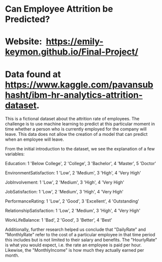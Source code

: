 # Can Employee Attrition be Predicted?
# Website:   https://emily-keymon.github.io/Final-Project/
# Data found at https://www.kaggle.com/pavansubhasht/ibm-hr-analytics-attrition-dataset. 

This is a fictional dataset about the attrition rate of employees. The challenge is to use machine learning to predict at this particular moment in time whether a person who is currently employed for the company will leave. This data does not allow the creation of a model that can predict when an employee will leave.

From the initial introduction to the dataset, we see the explanation of a few variables:

Education:
1 'Below College',
2 'College',
3 'Bachelor',
4 'Master',
5 'Doctor'

EnvironmentSatisfaction:
1 'Low',
2 'Medium',
3 'High',
4 'Very High'

JobInvolvement:
1 'Low',
2 'Medium',
3 'High',
4 'Very High'

JobSatisfaction:
1 'Low',
2 'Medium',
3 'High',
4 'Very High'

PerformanceRating:
1 'Low',
2 'Good',
3 'Excellent',
4 'Outstanding'

RelationshipSatisfaction:
1 'Low',
2 'Medium',
3 'High',
4 'Very High'

WorkLifeBalance:
1 'Bad',
2 'Good',
3 'Better',
4 'Best'

Additionally, further research helped us conclude that "DailyRate" and "MonthlyRate" refer to the cost of a particular employee in that time period this includes but is not limited to their salary and benefits. The "HourlyRate" is what you would expect, i.e. the rate an employee is paid per hour. Likewise, the "MonthlyIncome" is how much they actually earned per month. 
